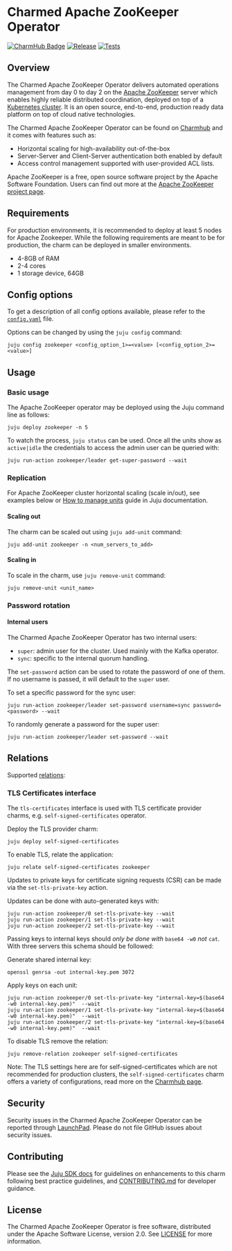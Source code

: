 # Charmed Apache ZooKeeper Operator

[![CharmHub Badge](https://charmhub.io/zookeeper/badge.svg)](https://charmhub.io/zookeeper)
[![Release](https://github.com/canonical/zookeeper-operator/actions/workflows/release.yaml/badge.svg)](https://github.com/canonical/zookeeper-operator/actions/workflows/release.yaml)
[![Tests](https://github.com/canonical/zookeeper-operator/actions/workflows/ci.yaml/badge.svg?branch=main)](https://github.com/canonical/zookeeper-operator/actions/workflows/ci.yaml?query=branch%3Amain)

## Overview

The Charmed Apache ZooKeeper Operator delivers automated operations management from day 0 to day 2 on the 
[Apache ZooKeeper](https://zookeeper.apache.org/) server which enables highly reliable distributed coordination,
deployed on top of a [Kubernetes cluster](https://kubernetes.io/). It is an open source, end-to-end, production
ready data platform on top of cloud native technologies.

The Charmed Apache ZooKeeper Operator can be found on [Charmhub](https://charmhub.io/zookeeper) and it comes with features such as:

- Horizontal scaling for high-availability out-of-the-box
- Server-Server and Client-Server authentication both enabled by default
- Access control management supported with user-provided ACL lists.

Apache ZooKeeper is a free, open source software project by the Apache Software Foundation. Users can find out more at the 
[Apache ZooKeeper project page](https://zookeeper.apache.org/).

## Requirements

For production environments, it is recommended to deploy at least 5 nodes for Apache Zookeeper.
While the following requirements are meant to be for production, the charm can be deployed in smaller environments.

- 4-8GB of RAM
- 2-4 cores
- 1 storage device, 64GB

## Config options

To get a description of all config options available, please refer to the 
[`config.yaml`](https://github.com/canonical/zookeeper-operator/blob/main/config.yaml) file.

Options can be changed by using the `juju config` command:

```shell
juju config zookeeper <config_option_1>=<value> [<config_option_2>=<value>]
```

## Usage

### Basic usage

The Apache ZooKeeper operator may be deployed using the Juju command line as follows:

```shell
juju deploy zookeeper -n 5
```

To watch the process, `juju status` can be used. 
Once all the units show as `active|idle` the credentials to access the admin user can be queried with:

```shell
juju run-action zookeeper/leader get-super-password --wait 
```

### Replication

For Apache ZooKeeper cluster horizontal scaling (scale in/out), see examples below or [How to manage units](https://canonical-juju.readthedocs-hosted.com/en/latest/user/howto/manage-units/) guide in Juju documentation.

#### Scaling out

The charm can be scaled out using `juju add-unit` command:

```shell
juju add-unit zookeeper -n <num_servers_to_add>
```

#### Scaling in

To scale in the charm, use `juju remove-unit` command:

```shell
juju remove-unit <unit_name>
```

### Password rotation

#### Internal users

The Charmed Apache ZooKeeper Operator has two internal users:

- `super`: admin user for the cluster. Used mainly with the Kafka operator.
- `sync`: specific to the internal quorum handling. 

The `set-password` action can be used to rotate the password of one of them. If no username is passed, it will default to the `super` user.

To set a specific password for the sync user:

```shell
juju run-action zookeeper/leader set-password username=sync password=<password> --wait
```

To randomly generate a password for the super user:

```shell
juju run-action zookeeper/leader set-password --wait
```

## Relations

Supported [relations](https://juju.is/docs/olm/relations):

### TLS Certificates interface

The `tls-certificates` interface is used with TLS certificate provider charms, e.g. `self-signed-certificates` operator.

Deploy the TLS provider charm:

```shell
juju deploy self-signed-certificates
```

To enable TLS, relate the application:

```shell
juju relate self-signed-certificates zookeeper
```

Updates to private keys for certificate signing requests (CSR) can be made via the `set-tls-private-key` action.

Updates can be done with auto-generated keys with:

```shell
juju run-action zookeeper/0 set-tls-private-key --wait
juju run-action zookeeper/1 set-tls-private-key --wait
juju run-action zookeeper/2 set-tls-private-key --wait
```

Passing keys to internal keys should *only be done with* `base64 -w0` *not* `cat`. With three servers this schema should be followed:

Generate shared internal key:

```shell
openssl genrsa -out internal-key.pem 3072
```

Apply keys on each unit:

```shell
juju run-action zookeeper/0 set-tls-private-key "internal-key=$(base64 -w0 internal-key.pem)"  --wait
juju run-action zookeeper/1 set-tls-private-key "internal-key=$(base64 -w0 internal-key.pem)"  --wait
juju run-action zookeeper/2 set-tls-private-key "internal-key=$(base64 -w0 internal-key.pem)"  --wait
```

To disable TLS remove the relation:

```shell
juju remove-relation zookeeper self-signed-certificates
```

Note: The TLS settings here are for self-signed-certificates which are not recommended for production clusters, 
the `self-signed-certificates` charm offers a variety of configurations, read more on the [Charmhub page](https://charmhub.io/self-signed-certificates).

## Security

Security issues in the Charmed Apache ZooKeeper Operator can be reported through 
[LaunchPad](https://wiki.ubuntu.com/DebuggingSecurity#How%20to%20File). 
Please do not file GitHub issues about security issues.

## Contributing

Please see the [Juju SDK docs](https://juju.is/docs/sdk) for guidelines on enhancements to this charm following best practice guidelines, 
and [CONTRIBUTING.md](https://github.com/canonical/zookeeper-operator/blob/main/CONTRIBUTING.md) for developer guidance.

## License

The Charmed Apache ZooKeeper Operator is free software, distributed under the Apache Software License, version 2.0. 
See [LICENSE](https://github.com/canonical/zookeeper-operator/blob/main/LICENSE) for more information.
